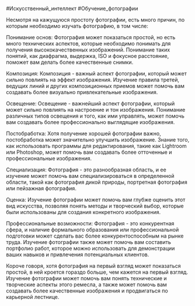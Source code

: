 #Искусственный_интеллект #Обучение_фотографии 


Несмотря на кажущуюся простоту фотографии, есть много причин, по которым необходимо изучать фотографию, в том числе:

Понимание основ: Фотография может показаться простой, но есть много технических аспектов, которые необходимо понимать для получения высококачественных изображений. Понимание таких понятий, как диафрагма, выдержка, ISO и фокусное расстояние, поможет вам делать более качественные снимки.

Композиция: Композиция - важный аспект фотографии, который может сильно повлиять на эффект изображения. Изучение правила третей, ведущих линий и других композиционных приемов может помочь вам создавать более визуально привлекательные изображения.

Освещение: Освещение - важнейший аспект фотографии, который может сильно повлиять на настроение и тон изображения. Понимание различных типов освещения и того, как ими управлять, может помочь вам создавать более профессионально выглядящие изображения.

Постобработка: Хотя получение хорошей фотографии важно, постобработка может значительно улучшить изображение. Знание того, как использовать программы для редактирования, такие как Lightroom или Photoshop, может помочь вам создавать более отточенные и профессиональные изображения.

Специализация: Фотография - это разнообразная область, и ее изучение может помочь вам специализироваться в определенной области, такой как фотография дикой природы, портретная фотография или пейзажная фотография.

Оценка: Изучение фотографии может помочь вам глубже оценить этот вид искусства, позволяя понять методы и творческий выбор, которые были использованы для создания конкретного изображения.

Профессиональные возможности: Фотография - это конкурентная сфера, и наличие формального образования или профессиональной подготовки может сделать вас более конкурентоспособным на рынке труда. Изучение фотографии также может помочь вам составить портфолио работ, которое можно использовать для демонстрации ваших навыков и привлечения потенциальных клиентов.

Короче говоря, хотя фотография на первый взгляд может показаться простой, в ней кроется гораздо больше, чем кажется на первый взгляд. Изучение фотографии может помочь вам понять технические и творческие аспекты этого ремесла, а также может помочь вам создавать более качественные изображения и продвигаться по карьерной лестнице.